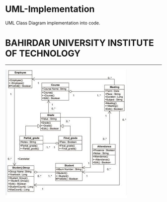 # UML-Implementation
UML Class Diagram implementation into code.
<h1>BAHIRDAR UNIVERSITY INSTITUTE OF TECHNOLOGY</h1>

<hr></hr>

![alt text](https://github.com/NahomAnteneh/UML-Implementation/blob/main/UML%20Class%20diagram.jpg?raw=true)
